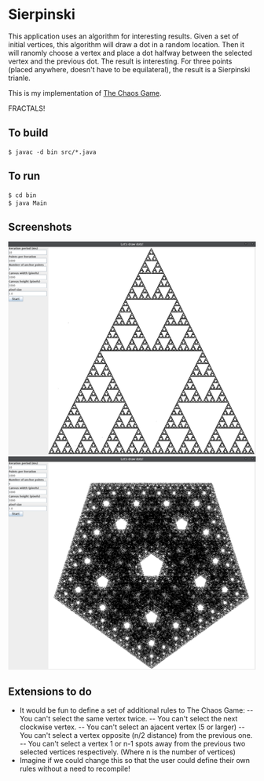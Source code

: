# Sierpinski

This application uses an algorithm for interesting results.  Given a set of initial vertices, this algorithm will draw a dot in a random location.  Then it will ranomly choose a vertex and place a dot halfway between the selected vertex and the previous dot.  The result is interesting.  For three points (placed anywhere, doesn't have to be equilateral), the result is a Sierpinski trianle.

This is my implementation of [The Chaos Game](https://en.wikipedia.org/wiki/Chaos_game).

FRACTALS!

## To build

```
$ javac -d bin src/*.java
```

## To run
```
$ cd bin
$ java Main
```

## Screenshots

![Screenshot1](./img/screenshot1.png?raw=true "Screenshot 1")
![Screenshot2](./img/screenshot2.png?raw=true "Screenshot 2")

## Extensions to do

- It would be fun to define a set of additional rules to The Chaos Game:
 -- You can't select the same vertex twice.
 -- You can't select the next clockwise vertex.
 -- You can't select an ajacent vertex (5 or larger)
 -- You can't select a vertex opposite (n/2 distance) from the previous one.
 -- You can't select a vertex 1 or n-1 spots away from the previous two selected vertices respectively. (Where n is the number of vertices)
- Imagine if we could change this so that the user could define their own rules without a need to recompile!
